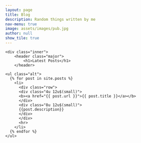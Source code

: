 ```yaml
---
layout: page
title: Blog
description: Random things written by me
nav-menu: true
image: assets/images/pub.jpg
author: null
show_tile: true
---
```


<div id="main" class="alt">

<!-- One -->


	<div class="inner">
		<header class="major">
			<h1>Latest Posts</h1>
		</header>

    <ul class="alt">
      {% for post in site.posts %}
        <li>
          <div class="row">
          <div class="4u 12u$(small)">
          <b><a href="{{ post.url }}">{{ post.title }}</a></b>
          </div>
          <div class="8u 12u$(small)">
          {{post.description}}
          </div>
          </div>
          <hr>
        </li>
      {% endfor %}
    </ul>


</div>

